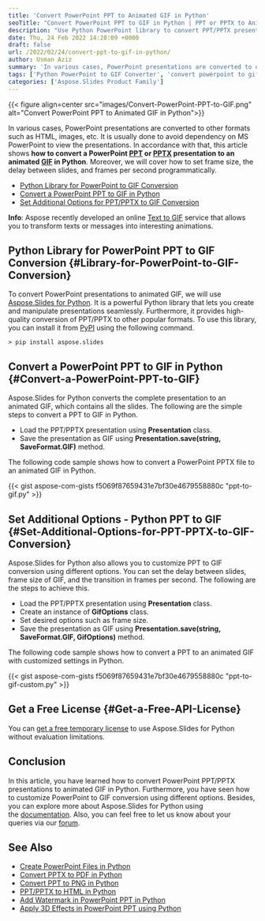 ```yaml
---
title: 'Convert PowerPoint PPT to Animated GIF in Python'
seoTitle: "Convert PowerPoint PPT to GIF in Python | PPT or PPTX to Animated GIF"
description: "Use Python PowerPoint library to convert PPT/PPTX presentations to animated GIF using Python. Customize PPT to GIF conversion dynamically."
date: Thu, 24 Feb 2022 14:28:09 +0000
draft: false
url: /2022/02/24/convert-ppt-to-gif-in-python/
author: Usman Aziz
summary: 'In various cases, PowerPoint presentations are converted to other formats such as HTML, images, etc. It is usually done to avoid dependency on MS PowerPoint to view the presentations. In accordance with that, this article shows **how to convert a PowerPoint [PPT][1] or [PPTX][2] presentation to an animated [GIF][3] in Python**. Moreover, we will cover how to set frame size, the delay between slides, and frames per second programmatically.'
tags: ['Python PowerPoint to GIF Converter', 'convert powerpoint to gif in python', 'convert ppt to gif in python', 'convert pptx to gif in python']
categories: ['Aspose.Slides Product Family']
---
```




{{< figure align=center src="images/Convert-PowerPoint-PPT-to-GIF.png" alt="Convert PowerPoint PPT to Animated GIF in Python">}}


In various cases, PowerPoint presentations are converted to other formats such as HTML, images, etc. It is usually done to avoid dependency on MS PowerPoint to view the presentations. In accordance with that, this article shows **how to convert a PowerPoint [PPT][4] or [PPTX][5] presentation to an animated [GIF][6] in Python**. Moreover, we will cover how to set frame size, the delay between slides, and frames per second programmatically.

*   [Python Library for PowerPoint to GIF Conversion][7]
*   [Convert a PowerPoint PPT to GIF in Python][8]
*   [Set Additional Options for PPT/PPTX to GIF Conversion][9]

**Info**: Aspose recently developed an online [Text to GIF][10] service that allows you to transform texts or messages into interesting animations.

## Python Library for PowerPoint PPT to GIF Conversion {#Library-for-PowerPoint-to-GIF-Conversion}

To convert PowerPoint presentations to animated GIF, we will use [Aspose.Slides for Python][11]. It is a powerful Python library that lets you create and manipulate presentations seamlessly. Furthermore, it provides high-quality conversion of PPT/PPTX to other popular formats. To use this library, you can install it from [PyPI][12] using the following command.

```
> pip install aspose.slides
```

## Convert a PowerPoint PPT to GIF in Python {#Convert-a-PowerPoint-PPT-to-GIF}

Aspose.Slides for Python converts the complete presentation to an animated GIF, which contains all the slides. The following are the simple steps to convert a PPT to GIF in Python.

*   Load the PPT/PPTX presentation using **Presentation** class.
*   Save the presentation as GIF using **Presentation.save(string, SaveFormat.GIF)** method.

The following code sample shows how to convert a PowerPoint PPTX file to an animated GIF in Python.

{{< gist aspose-com-gists f5069f87659431e7bf30e4679558880c "ppt-to-gif.py" >}}

## Set Additional Options - Python PPT to GIF {#Set-Additional-Options-for-PPT-PPTX-to-GIF-Conversion}

Aspose.Slides for Python also allows you to customize PPT to GIF conversion using different options. You can set the delay between slides, frame size of GIF, and the transition in frames per second. The following are the steps to achieve this.

*   Load the PPT/PPTX presentation using **Presentation** class.
*   Create an instance of **GifOptions** class.
*   Set desired options such as frame size.
*   Save the presentation as GIF using **Presentation.save(string, SaveFormat.GIF, GifOptions)** method.

The following code sample shows how to convert a PPT to an animated GIF with customized settings in Python.

{{< gist aspose-com-gists f5069f87659431e7bf30e4679558880c "ppt-to-gif-custom.py" >}}

## Get a Free License {#Get-a-Free-API-License}

You can [get a free temporary license][13] to use Aspose.Slides for Python without evaluation limitations.

## Conclusion

In this article, you have learned how to convert PowerPoint PPT/PPTX presentations to animated GIF in Python. Furthermore, you have seen how to customize PowerPoint to GIF conversion using different options. Besides, you can explore more about Aspose.Slides for Python using the [documentation][14]. Also, you can feel free to let us know about your queries via our [forum][15].

## See Also

*   [Create PowerPoint Files in Python][16]
*   [Convert PPTX to PDF in Python][17]
*   [Convert PPT to PNG in Python][18]
*   [PPT/PPTX to HTML in Python][19]
*   [Add Watermark in PowerPoint PPT in Python][20]
*   [Apply 3D Effects in PowerPoint PPT using Python][21]




[1]: https://docs.fileformat.com/presentation/ppt/
[2]: https://docs.fileformat.com/presentation/pptx/
[3]: https://docs.fileformat.com/image/gif/
[4]: https://docs.fileformat.com/presentation/ppt/
[5]: https://docs.fileformat.com/presentation/pptx/
[6]: https://docs.fileformat.com/image/gif/
[7]: #Library-for-PowerPoint-to-GIF-Conversion
[8]: #Convert-a-PowerPoint-PPT-to-GIF
[9]: #Set-Additional-Options-for-PPT-PPTX-to-GIF-Conversion
[10]: https://products.aspose.app/slides/text-to-gif
[11]: https://products.aspose.com/slides/python-net
[12]: https://pypi.org/project/aspose.slides/
[13]: https://purchase.aspose.com/temporary-license
[14]: https://docs.aspose.com/slides/python-net/
[15]: https://forum.aspose.com/
[16]: https://blog.aspose.com/2021/12/31/create-powerpoint-presentations-in-python/
[17]: https://blog.aspose.com/2021/12/28/convert-pptx-ppt-to-pdf-python/
[18]: https://blog.aspose.com/2021/12/29/convert-ppt-to-png-in-python/
[19]: https://blog.aspose.com/2021/12/16/convert-ppt-to-html-in-python/
[20]: https://blog.aspose.com/2022/02/09/add-watermark-to-powerpoint-ppt-in-python/
[21]: https://blog.aspose.com/2022/01/08/create-three-d-effects-in-ppt-python/




